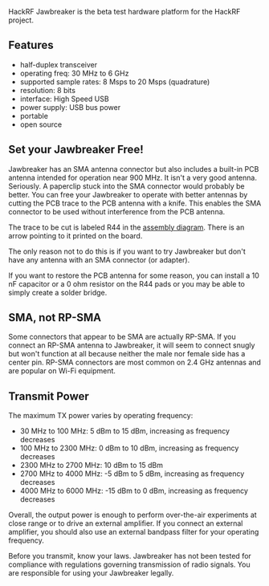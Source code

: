 HackRF Jawbreaker is the beta test hardware platform for the HackRF project.

## Features

* half-duplex transceiver
* operating freq: 30 MHz to 6 GHz
* supported sample rates: 8 Msps to 20 Msps (quadrature)
* resolution: 8 bits
* interface: High Speed USB
* power supply: USB bus power
* portable
* open source

## Set your Jawbreaker Free!

Jawbreaker has an SMA antenna connector but also includes a built-in PCB antenna intended for operation near 900 MHz.  It isn't a very good antenna.  Seriously.  A paperclip stuck into the SMA connector would probably be better.  You can free your Jawbreaker to operate with better antennas by cutting the PCB trace to the PCB antenna with a knife.  This enables the SMA connector to be used without interference from the PCB antenna.

The trace to be cut is labeled R44 in the [assembly diagram](https://github.com/mossmann/hackrf/blob/master/doc/hardware/jawbreaker-assembly.pdf?raw=true).  There is an arrow pointing to it printed on the board.

The only reason not to do this is if you want to try Jawbreaker but don't have any antenna with an SMA connector (or adapter).

If you want to restore the PCB antenna for some reason, you can install a 10 nF capacitor or a 0 ohm resistor on the R44 pads or you may be able to simply create a solder bridge.

## SMA, not RP-SMA

Some connectors that appear to be SMA are actually RP-SMA.  If you connect an RP-SMA antenna to Jawbreaker, it will seem to connect snugly but won't function at all because neither the male nor female side has a center pin.  RP-SMA connectors are most common on 2.4 GHz antennas and are popular on Wi-Fi equipment.

## Transmit Power

The maximum TX power varies by operating frequency:
* 30 MHz to 100 MHz: 5 dBm to 15 dBm, increasing as frequency decreases
* 100 MHz to 2300 MHz: 0 dBm to 10 dBm, increasing as frequency decreases
* 2300 MHz to 2700 MHz: 10 dBm to 15 dBm
* 2700 MHz to 4000 MHz: -5 dBm to 5 dBm, increasing as frequency decreases
* 4000 MHz to 6000 MHz: -15 dBm to 0 dBm, increasing as frequency decreases

Overall, the output power is enough to perform over-the-air experiments at close range or to drive an external amplifier.  If you connect an external amplifier, you should also use an external bandpass filter for your operating frequency.

Before you transmit, know your laws.  Jawbreaker has not been tested for compliance with regulations governing transmission of radio signals.  You are responsible for using your Jawbreaker legally.